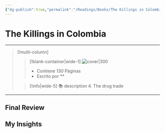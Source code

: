 ```yaml
---
{"dg-publish":true,"permalink":"/Readings/Books/The Killings in Colombia/","title":"The Killings in Colombia","tags":["NoteType/Book"],"created":"2023-09-28T16:47:35.960-05:00","updated":"2023-10-01T23:22:16.782-05:00"}
---
```



# The Killings in Colombia
- - -
> [!multi-column]
> 
> > [!blank-container|wide-1]
> >  ![cover|300](http://books.google.com/books/content?id=prumEHpO2koC&printsec=frontcover&img=1&zoom=1&edge=curl&source=gbs_api)
> >- Contiene *130* Páginas
> >- Escrito por **
> 
> > [!info|wide-5] 📚 description
> > 4. The drug trade
> 

- - -

## Final Review

## My Insights